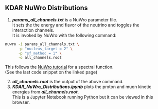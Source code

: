 ## KDAR NuWro Distributions

1. ***params_all_channels.txt*** is a NuWro parameter file.<br />
It sets the the energy and flavor of the neutrino and toggles the interaction channels.<br />
It is invoked by NuWro with the following command: 
```bash
nuwro -i params_all_channels.txt \
      -p "nucleus_target = 2" \
      -p "sf_method = 1" \
      -o all_channels.root
```
This follows the [NuWro tutorial](https://nuwro.github.io/user-guide/getting-started/running/) for a spectral function. <br />
(See the last code snippet on the linked page)<br />

2. ***all_channels.root*** is the output of the above command. <br />
3. ***KDAR_NuWro_Distributions.ipynb*** plots the proton and muon kinetic energies from ***all_channels.root***. <br />
This is a Jupyter Notebook running Python but it can be viewed in this browser. 
